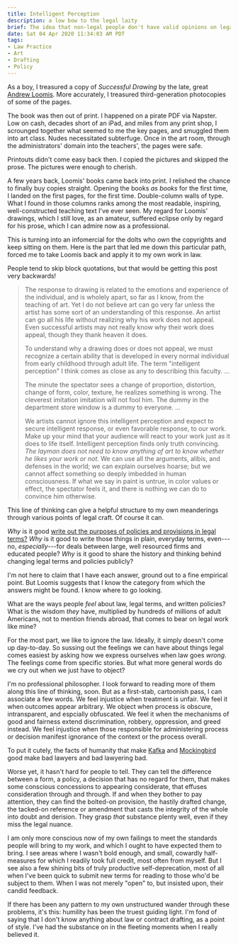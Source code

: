 ```yaml
---
title: Intelligent Perception
description: a low bow to the legal laity
brief: The idea that non-legal people don't have valid opinions on legal work hurts the lawyers almost as bad as everyone else.  We should not only accept that plain folk share a valid, intuitive sense of good and bad rules, rule making, and rule-based process, but study and celebrate that wisdom.  We should do our level best not to snuff it out with expertise, in others or in ourselves.
date: Sat 04 Apr 2020 11:34:03 AM PDT
tags:
- Law Practice
- Art
- Drafting
- Policy
---
```


As a boy, I treasured a copy of _Successful Drawing_ by the late, great [Andrew Loomis](https://en.wikipedia.org/wiki/Andrew_Loomis).  More accurately, I treasured third-generation photocopies of some of the pages.

The book was then out of print.  I happened on a pirate PDF via Napster.  Low on cash, decades short of an iPad, and miles from any print shop, I scrounged together what seemed to me the key pages, and smuggled them into art class.  Nudes necessitated subterfuge.  Once in the art room, through the administrators' domain into the teachers', the pages were safe.

Printouts didn't come easy back then.  I copied the pictures and skipped the prose.  The pictures were enough to cherish.

A few years back, Loomis' books came back into print.  I relished the chance to finally buy copies straight.  Opening the books _as books_ for the first time, I landed on the first pages, for the first time.   Double-column walls of type.  What I found in those columns ranks among the most readable, inspiring, well-constructed teaching text I've ever seen.  My regard for Loomis' drawings, which I still love, as an amateur, suffered eclipse only by regard for his prose, which I can admire now as a professional.

This is turning into an infomercial for the dolts who own the copyrights and keep sitting on them.  Here is the part that led me down this particular path, forced me to take Loomis back and apply it to my own work in law.

People tend to skip block quotations, but that would be getting this post very backwards!

> The response to drawing is related to the emotions and experience of the individual, and is wholely apart, so far as I know, from the teaching of art.  Yet I do not believe art can go very far unless the artist has some sort of an understanding of this response.  An artist can go all his life without realizing why his work does not appeal.  Even successful artists may not really know why their work does appeal, though they thank heaven it does.
>
> To understand why a drawing does or does not appeal, we must recognize a certain ability that is developed in every normal individual from early childhood through adult life.  The term "intelligent perception" I think comes as close as any to describing this faculty. ...
>
> The minute the spectator sees a change of proportion, distortion, change of form, color, texture, he realizes something is wrong.  The cleverest imitation imitation will not fool him.  The dummy in the department store window is a dummy to everyone. ...
>
> We artists cannot ignore this intelligent perception and expect to secure intelligent response, or even favorable response, to our work.  Make up your mind that your audience will react to your work just as it does to life itself.  Intelligent perception finds only truth convincing.  _The layman does not need to know anything of art to know whether he likes your work or not._  We can use all the arguments, alibis, and defenses in the world; we can explain ourselves hoarse; but we cannot affect something so deeply imbedded in human consciousness.  If what we say in paint is untrue, in color values or effect, the spectator feels it, and there is nothing we can do to convince him otherwise.

This line of thinking can give a helpful structure to my own meanderings through various points of legal craft.  Of course it can.

_Why_ is it good [write out the purposes of policies and provisions in legal terms?](https://writing.kemitchell.com/2019/01/10/Discipline-Stated-Purpose.html)  _Why_ is it good to write those things in plain, everyday terms, even---no, _especially_---for deals between large, well resourced firms and educated people?  _Why_ is it good to share the history and thinking behind changing legal terms and policies publicly?

I'm not here to claim that I have each answer, ground out to a fine empirical point.  But Loomis suggests that I know the category from which the answers might be found.  I know where to go looking.

What are the ways people _feel_ about law, legal terms, and written policies?  What is the wisdom _they_ have, multiplied by hundreds of millions of adult Americans, not to mention friends abroad, that comes to bear on legal work like mine?

For the most part, we like to ignore the law.  Ideally, it simply doesn't come up day-to-day.  So sussing out the feelings we can have about things legal comes easiest by asking how we express ourselves when law goes _wrong_.  The feelings come from specific stories.  But what more general words do we cry out when we just have to object?

I'm no professional philosopher.  I look forward to reading more of them along this line of thinking, soon.  But as a first-stab, cartoonish pass, I can associate a few words.  We feel injustice when treatment is unfair.  We feel it when outcomes appear arbitrary.  We object when process is obscure, intransparent, and espcially obfuscated.  We feel it when the mechanisms of good and fairness extend discrimination, robbery, oppression, and greed instead.  We feel injustice when those responsible for administering process or decision manifest ignorance of the context or the process overall.

To put it cutely, the facts of humanity that make [Kafka](https://en.wikipedia.org/wiki/Franz_Kafka) and [Mockingbird](https://en.wikipedia.org/wiki/To_Kill_a_Mockingbird) good make bad lawyers and bad lawyering bad.

Worse yet, it hasn't hard for people to tell.  They can tell the difference between a form, a policy, a decision that has no regard for them, that makes some conscious concessions to appearing considerate, that effuses consideration through and through.  If and when they bother to pay attention, they can find the bolted-on provision, the hastily drafted change, the tacked-on reference or amendment that casts the integrity of the whole into doubt and derision.  They grasp _that_ substance plenty well, even if they miss the legal nuance.

I am only more conscious now of my own failings to meet the standards people will bring to my work, and which I ought to have expected them to bring.  I see areas where I wasn't bold enough, and small, cowardly half-measures for which I readily took full credit, most often from myself.  But I see also a few shining bits of truly productive self-deprecation, most of all when I've been quick to submit new terms for reading to those who'd be subject to them.  When I was not merely "open" to, but insisted upon, their candid feedback.

If there has been any pattern to my own unstructured wander through these problems, it's this: humility has been the truest guiding light.  I'm fond of saying that I don't know anything about law or contract drafting, as a point of style.  I've had the substance on in the fleeting moments when I really believed it.
